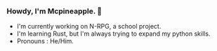 ### Howdy, I'm Mcpineapple. 🌻
- I'm currently working on N-RPG, a school project.
- I'm learning Rust, but I'm always trying to expand my python skills.
- Pronouns : He/Him.
<!--
**Mcpineapple/Mcpineapple** is a ✨ _special_ ✨ repository because its `README.md` (this file) appears on your GitHub profile.

Here are some ideas to get you started:

- 🔭 I’m currently working on ...
- 🌱 I’m currently learning ...
- 👯 I’m looking to collaborate on ...
- 🤔 I’m looking for help with ...
- 💬 Ask me about ...
- 📫 How to reach me: ...
- 😄 Pronouns: ...
- ⚡ Fun fact: ...
-->
